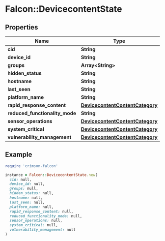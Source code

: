 # Falcon::DevicecontentState

## Properties

| Name | Type | Description | Notes |
| ---- | ---- | ----------- | ----- |
| **cid** | **String** |  |  |
| **device_id** | **String** |  |  |
| **groups** | **Array&lt;String&gt;** |  | [optional] |
| **hidden_status** | **String** |  | [optional] |
| **hostname** | **String** |  | [optional] |
| **last_seen** | **String** |  | [optional] |
| **platform_name** | **String** |  | [optional] |
| **rapid_response_content** | [**DevicecontentContentCategory**](DevicecontentContentCategory.md) |  | [optional] |
| **reduced_functionality_mode** | **String** |  | [optional] |
| **sensor_operations** | [**DevicecontentContentCategory**](DevicecontentContentCategory.md) |  | [optional] |
| **system_critical** | [**DevicecontentContentCategory**](DevicecontentContentCategory.md) |  | [optional] |
| **vulnerability_management** | [**DevicecontentContentCategory**](DevicecontentContentCategory.md) |  | [optional] |

## Example

```ruby
require 'crimson-falcon'

instance = Falcon::DevicecontentState.new(
  cid: null,
  device_id: null,
  groups: null,
  hidden_status: null,
  hostname: null,
  last_seen: null,
  platform_name: null,
  rapid_response_content: null,
  reduced_functionality_mode: null,
  sensor_operations: null,
  system_critical: null,
  vulnerability_management: null
)
```

